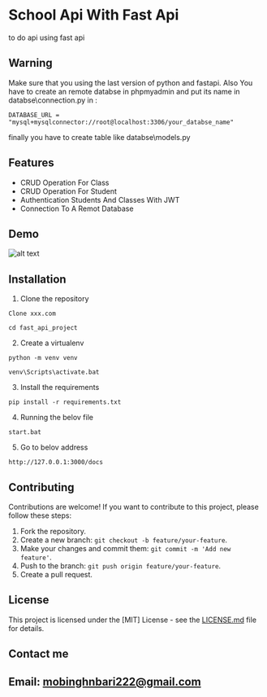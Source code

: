 # School Api With Fast Api

to do api using fast api

## Warning
Make sure that you using the last version of python and fastapi.
Also You have to create an remote databse in phpmyadmin and put its name in databse\connection.py in :
```
DATABASE_URL = "mysql+mysqlconnector://root@localhost:3306/your_databse_name"
```
finally you have to create table like databse\models.py

## Features
- CRUD Operation For Class
- CRUD Operation For Student
- Authentication Students And Classes With JWT
- Connection To A Remot Database

## Demo
![alt text](https://uploadkon.ir/uploads/0a9e13_23demo.png)
## Installation
1. Clone the repository
```
Clone xxx.com
```
```
cd fast_api_project
```
2. Create a virtualenv
```
python -m venv venv
```
```
venv\Scripts\activate.bat
```

3. Install the requirements
```
pip install -r requirements.txt
```
4. Running the belov file
```
start.bat
```

5. Go to belov address
```
http://127.0.0.1:3000/docs
```
## Contributing

Contributions are welcome! If you want to contribute to this project, please follow these steps:

1. Fork the repository.
2. Create a new branch: `git checkout -b feature/your-feature`.
3. Make your changes and commit them: `git commit -m 'Add new feature'`.
4. Push to the branch: `git push origin feature/your-feature`.
5. Create a pull request.

## License

This project is licensed under the [MIT] License - see the [LICENSE.md](LICENSE.md) file for details.

## Contact me
## Email: mobinghnbari222@gmail.com
